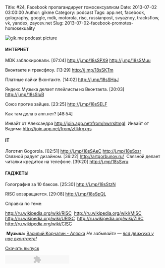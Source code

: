 Title: #24, Facebook пропагандирует гомосексуализм
Date: 2013-07-02 03:00:00
Author: gikme
Category: podcast
Tags: app.net, facebook, golography, google, mdk, motorola, risc, russianpost, svyaznoy, tracksflow, vk, yandex, zaycev.net
Slug: 2013-07-02-facebook-promotes-homosexuality

![gik.me podcast picture](http://4.bp.blogspot.com/-PD2yqMcRN7w/UdLHzxdN-ZI/AAAAAAAALp0/GJ0VzwYlsi4/s402/gikme-pic-s01e24.jpg)

#### ИНТЕРНЕТ 


MDK заблокировали. [07:04] <http://j.mp/18sSPX9> <http://j.mp/18sSMuu> 


Вконтакте и трексфлоу. [13:29] <http://j.mp/18sSKTm> 


Платные лайки Вконтакте. [14:02] <http://j.mp/18sSHqJ> 


Яндекс.Музыка делает плейлисты из Вконтакта. [20:03]
<http://j.mp/18sSIuB> 


Союз против зайцев. [23:25] <http://j.mp/18sSELF> 


Как там дела в апп.нет? [48:54] 

Инвайт от Александра <http://join.app.net/from/nwrrsltmgl> 
Инвайт от Вадима <http://join.app.net/from/ztlklrgxgs> 


#### IT 

Логотип Gogorola. [02:51] <http://j.mp/18sSAeC>
    <http://j.mp/18sSxzr> 
Связной радует дизайном. [36:22] <http://artgorbunov.ru/> 
Связной делает читалки кредиток на телефоне. [39:20]
    <http://j.mp/18sSvru> 

#### ГАДЖЕТЫ 


Голография за 10 баксов. [25:30] <http://j.mp/18sStzN> 


RISC возвращается. [29:08] <http://j.mp/18sSpQL> 


Справка по теме: 

<http://ru.wikipedia.org/wiki/RISC> 
<http://ru.wikipedia.org/wiki/MISC> 
<http://ru.wikipedia.org/wiki/URISC> 
<http://ru.wikipedia.org/wiki/ZISC> 
<http://ru.wikipedia.org/wiki/CISC> 


 **Музыка:** [Василий Корчагин - Аляска](http://vk.com/bacc3)
*Не забывайте — [вся движуха у нас вконтакте!](http://vk.com/gikme)*

[Скачать
выпуск](http://static.qnub.ru/gik.me/mp3/s01/00024-facebook-promotes-homosexuality.mp3)

<embed type="application/x-shockwave-flash" src="http://assets.tumblr.com/swf/audio_player.swf?audio_file=http%3A%2F%2Fstatic.qnub.ru%2Fgik.me%2Fmp3%2Fs01%2F00024-facebook-promotes-homosexuality.mp3&amp;color=FFFFFF" height="27" width="207" quality="best" wmode="opaque">
</embed>


